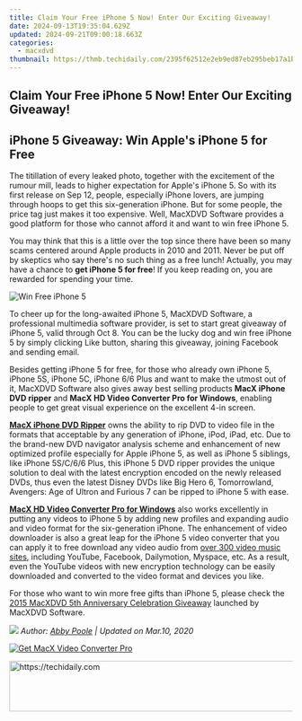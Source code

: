 ```yaml
---
title: Claim Your Free iPhone 5 Now! Enter Our Exciting Giveaway!
date: 2024-09-13T19:35:04.629Z
updated: 2024-09-21T09:00:18.663Z
categories:
  - macxdvd
thumbnail: https://thmb.techidaily.com/2395f62512e2eb9ed87eb295beb17a1b7424b2aaaf05f0c77e0e3c79be6147f6.jpg
---
```


## Claim Your Free iPhone 5 Now! Enter Our Exciting Giveaway!

## iPhone 5 Giveaway: Win Apple's iPhone 5 for Free

The titillation of every leaked photo, together with the excitement of the rumour mill, leads to higher expectation for Apple's iPhone 5\. So with its first release on Sep 12, people, especially iPhone lovers, are jumping through hoops to get this six-generation iPhone. But for some people, the price tag just makes it too expensive. Well, MacXDVD Software provides a good platform for those who cannot afford it and want to win free iPhone 5.

You may think that this is a little over the top since there have been so many scams centered around Apple products in 2010 and 2011\. Never be put off by skeptics who say there's no such thing as a free lunch! Actually, you may have a chance to **get iPhone 5 for free**! If you keep reading on, you are rewarded for spending your time.

![Win Free iPhone 5](https://www.macxdvd.com/mac-dvd-video-converter-how-to/article-image/zxh-iphone5-092601.jpg)

To cheer up for the long-awaited iPhone 5, MacXDVD Software, a professional multimedia software provider, is set to start great giveaway of iPhone 5, valid through Oct 8\. You can be the lucky dog and win free iPhone 5 by simply clicking Like button, sharing this giveaway, joining Facebook and sending email.

Besides getting iPhone 5 for free, for those who already own iPhone 5, iPhone 5S, iPhone 5C, iPhone 6/6 Plus and want to make the utmost out of it, MacXDVD Software also gives away best selling products **MacX iPhone DVD ripper** and **MacX HD Video Converter Pro for Windows**, enabling people to get great visual experience on the excellent 4-in screen.

[**MacX iPhone DVD Ripper**](https://tools.techidaily.com/macxdvd/products/) owns the ability to rip DVD to video file in the formats that acceptable by any generation of iPhone, iPod, iPad, etc. Due to the brand-new DVD navigator analysis scheme and enhancement of new optimized profile especially for Apple iPhone 5, as well as iPhone 5 siblings, like iPhone 5S/C/6/6 Plus, this iPhone 5 DVD ripper provides the unique solution to deal with the latest encryption encoded on the newly released DVDs, thus even the latest Disney DVDs like Big Hero 6, Tomorrowland, Avengers: Age of Ultron and Furious 7 can be ripped to iPhone 5 with ease.

[**MacX HD Video Converter Pro for Windows**](https://tools.techidaily.com/macxdvd/products/) also works excellently in putting any videos to iPhone 5 by adding new profiles and expanding audio and video format for the six-generation iPhone. The enhancement of video downloader is also a great leap for the iPhone 5 video converter that you can apply it to free download any video audio from [over 300 video music sites](https://tools.techidaily.com/macxdvd/products/), including YouTube, Facebook, Dailymotion, Myspace, etc. As a result, even the YouTube videos with new encryption technology can be easily downloaded and converted to the video format and devices you like.

For those who want to win more free gifts than iPhone 5, please check the [2015 MacXDVD 5th Anniversary Celebration Giveaway](https://tools.techidaily.com/macxdvd/products/) launched by MacXDVD Software. 

_![](https://www.macxdvd.com/mac-dvd-video-converter-how-to/../image-style/article-seo/icon1.png) Author: [Abby Poole](https://www.linkedin.com/in/abby-poole-6822b0104/) | Updated on Mar.10, 2020_

[![Get MacX Video Converter Pro](https://www.macxdvd.com/mac-dvd-video-converter-how-to/../adv/mvcp-banner-r.jpg)](https://tools.techidaily.com/macxdvd/products/)

<ins class="adsbygoogle"
     style="display:block"
     data-ad-format="autorelaxed"
     data-ad-client="ca-pub-7571918770474297"
     data-ad-slot="1223367746"></ins>

<ins class="adsbygoogle"
     style="display:block"
     data-ad-client="ca-pub-7571918770474297"
     data-ad-slot="8358498916"
     data-ad-format="auto"
     data-full-width-responsive="true"></ins>



<!-- affiliate ads begin -->
<a href="https://ephamedtechinc.pxf.io/c/5597632/2136618/26400" target="_top" id="2136618">
  <img src="//a.impactradius-go.com/display-ad/26400-2136618" border="0" alt="https://techidaily.com" width="728" height="90"/>
</a>
<img height="0" width="0" src="https://ephamedtechinc.pxf.io/i/5597632/2136618/26400" style="position:absolute;visibility:hidden;" border="0" />
<!-- affiliate ads end -->

